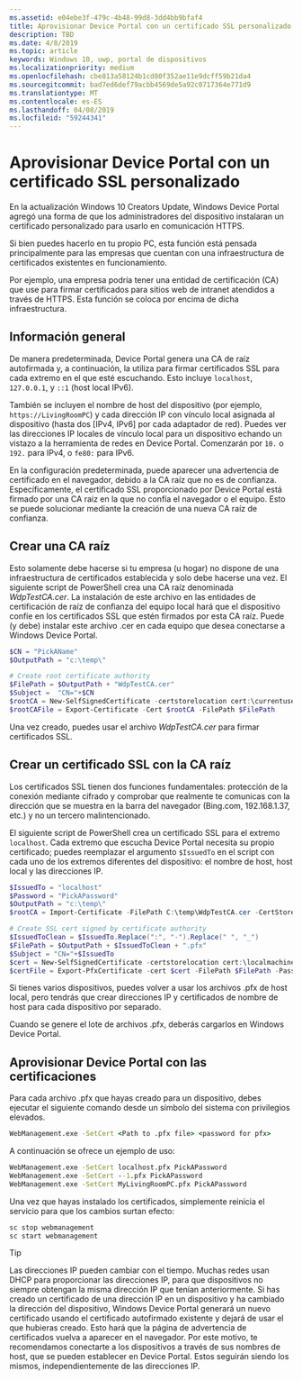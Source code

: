 ```yaml
---
ms.assetid: e04ebe3f-479c-4b48-99d8-3dd4bb9bfaf4
title: Aprovisionar Device Portal con un certificado SSL personalizado
description: TBD
ms.date: 4/8/2019
ms.topic: article
keywords: Windows 10, uwp, portal de dispositivos
ms.localizationpriority: medium
ms.openlocfilehash: cbe813a58124b1cd80f352ae11e9dcff59b21da4
ms.sourcegitcommit: bad7ed6def79acbb4569de5a92c0717364e771d9
ms.translationtype: MT
ms.contentlocale: es-ES
ms.lasthandoff: 04/08/2019
ms.locfileid: "59244341"
---
```

# <a name="provision-device-portal-with-a-custom-ssl-certificate"></a>Aprovisionar Device Portal con un certificado SSL personalizado

En la actualización Windows 10 Creators Update, Windows Device Portal agregó una forma de que los administradores del dispositivo instalaran un certificado personalizado para usarlo en comunicación HTTPS.

Si bien puedes hacerlo en tu propio PC, esta función está pensada principalmente para las empresas que cuentan con una infraestructura de certificados existentes en funcionamiento.  

Por ejemplo, una empresa podría tener una entidad de certificación (CA) que use para firmar certificados para sitios web de intranet atendidos a través de HTTPS. Esta función se coloca por encima de dicha infraestructura.

## <a name="overview"></a>Información general

De manera predeterminada, Device Portal genera una CA de raíz autofirmada y, a continuación, la utiliza para firmar certificados SSL para cada extremo en el que esté escuchando. Esto incluye `localhost`, `127.0.0.1`, y `::1` (host local IPv6).

También se incluyen el nombre de host del dispositivo (por ejemplo, `https://LivingRoomPC`) y cada dirección IP con vínculo local asignada al dispositivo (hasta dos [IPv4, IPv6] por cada adaptador de red).
Puedes ver las direcciones IP locales de vínculo local para un dispositivo echando un vistazo a la herramienta de redes en Device Portal. Comenzarán por `10.` o `192.` para IPv4, o `fe80:` para IPv6.

En la configuración predeterminada, puede aparecer una advertencia de certificado en el navegador, debido a la CA raíz que no es de confianza. Específicamente, el certificado SSL proporcionado por Device Portal está firmado por una CA raíz en la que no confía el navegador o el equipo. Esto se puede solucionar mediante la creación de una nueva CA raíz de confianza.

## <a name="create-a-root-ca"></a>Crear una CA raíz

Esto solamente debe hacerse si tu empresa (u hogar) no dispone de una infraestructura de certificados establecida y solo debe hacerse una vez. El siguiente script de PowerShell crea una CA raíz denominada _WdpTestCA.cer_. La instalación de este archivo en las entidades de certificación de raíz de confianza del equipo local hará que el dispositivo confíe en los certificados SSL que estén firmados por esta CA raíz. Puede (y debe) instalar este archivo .cer en cada equipo que desea conectarse a Windows Device Portal.  

```PowerShell
$CN = "PickAName"
$OutputPath = "c:\temp\"

# Create root certificate authority
$FilePath = $OutputPath + "WdpTestCA.cer"
$Subject =  "CN="+$CN
$rootCA = New-SelfSignedCertificate -certstorelocation cert:\currentuser\my -Subject $Subject -HashAlgorithm "SHA512" -KeyUsage CertSign,CRLSign
$rootCAFile = Export-Certificate -Cert $rootCA -FilePath $FilePath
```

Una vez creado, puedes usar el archivo _WdpTestCA.cer_ para firmar certificados SSL.

## <a name="create-an-ssl-certificate-with-the-root-ca"></a>Crear un certificado SSL con la CA raíz

Los certificados SSL tienen dos funciones fundamentales: protección de la conexión mediante cifrado y comprobar que realmente te comunicas con la dirección que se muestra en la barra del navegador (Bing.com, 192.168.1.37, etc.) y no un tercero malintencionado.

El siguiente script de PowerShell crea un certificado SSL para el extremo `localhost`. Cada extremo que escucha Device Portal necesita su propio certificado; puedes reemplazar el argumento `$IssuedTo` en el script con cada uno de los extremos diferentes del dispositivo: el nombre de host, host local y las direcciones IP.

```PowerShell
$IssuedTo = "localhost"
$Password = "PickAPassword"
$OutputPath = "c:\temp\"
$rootCA = Import-Certificate -FilePath C:\temp\WdpTestCA.cer -CertStoreLocation Cert:\CurrentUser\My\

# Create SSL cert signed by certificate authority
$IssuedToClean = $IssuedTo.Replace(":", "-").Replace(" ", "_")
$FilePath = $OutputPath + $IssuedToClean + ".pfx"
$Subject = "CN="+$IssuedTo
$cert = New-SelfSignedCertificate -certstorelocation cert:\localmachine\my -Subject $Subject -DnsName $IssuedTo -Signer $rootCA -HashAlgorithm "SHA512"
$certFile = Export-PfxCertificate -cert $cert -FilePath $FilePath -Password (ConvertTo-SecureString -String $Password -Force -AsPlainText)
```

Si tienes varios dispositivos, puedes volver a usar los archivos .pfx de host local, pero tendrás que crear direcciones IP y certificados de nombre de host para cada dispositivo por separado.

Cuando se genere el lote de archivos .pfx, deberás cargarlos en Windows Device Portal.

## <a name="provision-device-portal-with-the-certifications"></a>Aprovisionar Device Portal con las certificaciones

Para cada archivo .pfx que hayas creado para un dispositivo, debes ejecutar el siguiente comando desde un símbolo del sistema con privilegios elevados.

```cmd
WebManagement.exe -SetCert <Path to .pfx file> <password for pfx>
```

A continuación se ofrece un ejemplo de uso:

```cmd
WebManagement.exe -SetCert localhost.pfx PickAPassword
WebManagement.exe -SetCert --1.pfx PickAPassword
WebManagement.exe -SetCert MyLivingRoomPC.pfx PickAPassword
```

Una vez que hayas instalado los certificados, simplemente reinicia el servicio para que los cambios surtan efecto:

```cmd
sc stop webmanagement
sc start webmanagement
```

> [!TIP]
> Las direcciones IP pueden cambiar con el tiempo.
Muchas redes usan DHCP para proporcionar las direcciones IP, para que dispositivos no siempre obtengan la misma dirección IP que tenían anteriormente. Si has creado un certificado de una dirección IP en un dispositivo y ha cambiado la dirección del dispositivo, Windows Device Portal generará un nuevo certificado usando el certificado autofirmado existente y dejará de usar el que hubieras creado. Esto hará que la página de advertencia de certificados vuelva a aparecer en el navegador. Por este motivo, te recomendamos conectarte a los dispositivos a través de sus nombres de host, que se pueden establecer en Device Portal. Estos seguirán siendo los mismos, independientemente de las direcciones IP.
